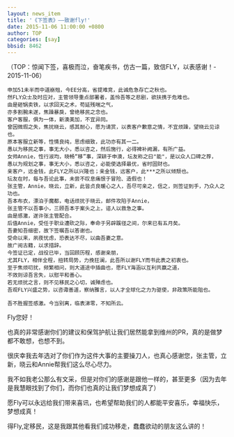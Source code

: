 ```yaml
---
layout: news_item
title: '《下签表》——致谢fly!'
date: 2015-11-06 11:00:00 +0800
author: TOP
categories: [say]
bbsid: 8462
---
```



（TOP：惊闻下签，喜极而泣，奋笔疾书，仿古一篇，致信FLY，以表感谢！- 2015-11-06）

    申加51未半而中道崩殂，今EE分高，省提难竞，此诚危急存亡之秋也。
    然FLY众士及时应对，主管领导重点部署者，盖怜吾等之悲剧，欲扶携于危难也。
    由是砸锅卖铁，以求回天之术，苟延残喘之气，
    亦多割腕未遂，焦躁暴戾，曾绝移民之念也。
    客户客服，俱为一体，新澳美加，不宜异同。
    曾因微瑕之失，焦扰晓云，感其耐心，愿为请赏，以表客户歉意之情，不宜烦躁，望晓云见谅也。
    原本客服立新等，性情良纯，思虑细致，此功亦有其一二。
    愚以为移民之事，事无大小，悉以咨之，然后施行，必得裨补阙漏，有所广益。
    女帅Annie，性行淑均，晓畅“移”事，深耕于申澳，坛友称之曰"能"，是以众人口碑之荐，
    愚以为规划之事，事无大小，悉以咨之，必能使选择最优，省时固财也。
    亲客户，远金钱，此FLY之所以兴隆也；亲金钱，远客户，此***之所以倾颓也。
    坛友在时，每与吾论此事，未尝不叹息痛恨于冒险、造假也！
    张主管，Annie，晓云，立新，此皆贞良暖心之人，吾尽可亲之，信之，则签证到手，乃众人之功也。
    吾本布衣，漂泊于魔都，电话烦扰于晓云，邮件攻陷于Annie，
    张主管不以吾事小，三顾吾本于案头之上，谘人以救急之事。
    由是感激，遂许张主管配合。
    后值Annie，受任于职业遭砍之际，奉命于另辟蹊径之间，尔来已有五月矣。
    吾妻知吾细密，故下签嘱吾以答谢也。
    受命以来，夙夜忧虑，恐表达不尽，以曲吾妻之意。
    故广阅古籍，以求措辞。
    今签证已定，战役已毕，当回顾历程，感谢亲朋，
    尤其FLY，相伴全程，扭转局势，力挽狂澜，此吾所以谢FLY而书此表之初衷也。
    至于焦烦叨扰，频繁相问，则大道途中插曲也，愿FLY海涵以互利共赢之道，
    不效则谅吾言失，以慰平和善心。
    若无烦扰之言，则不见移民之心切，诚殚虑也。
    吾观FLY兴盛之势，以咨诹善道，察纳雅言，以人才全球化之力为驱使，非政策所能阻也。

    吾不胜握签感激。今当别离，临表涕零，不知所云。

Fly您好！

也真的非常感谢你们的建议和保驾护航让我们居然能拿到维州的PR，真的是做梦都不敢想，也想不到。

很庆幸我去年选对了你们作为这件大事的主要操刀人，也真心感谢您，张主管，立新，晓云和Annie帮我们这么尽心尽力。

我不如我老公那么有文采，但是对你们的感谢是跟他一样的，甚至更多（因为去年是我慧眼找到了你们，而你们也真的让我们梦想成真了）

愿Fly可以永远给我们带来喜讯，也希望帮助我们的人都能平安喜乐，幸福快乐，梦想成真！

得Fly,定移民，这是我跟其他看我们成功移走，蠢蠢欲动的朋友这么讲的！
